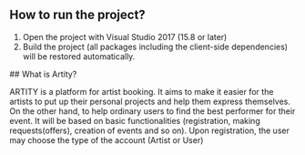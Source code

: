 ﻿## How to run the project?

1. Open the project with Visual Studio 2017 (15.8 or later)
2. Build the project (all packages including the client-side dependencies) will be restored automatically.

﻿## What is Artity?
 
ARTITY is a platform for artist booking. It aims to make it easier for the artists to put up their personal projects
and help them express themselves. On the other hand, to help ordinary users
to find the best performer for their event. It will be based on basic functionalities
(registration, making requests(offers), creation of events and so on).
Upon registration, the user may choose the type of the account (Artist or User)
